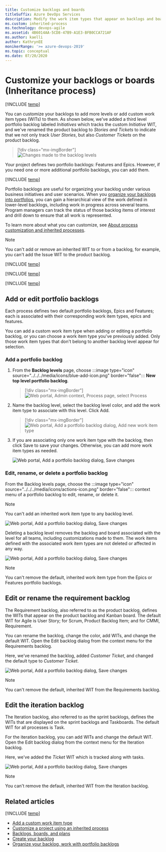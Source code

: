 ```yaml
---
title: Customize backlogs and boards 
titleSuffix: Azure DevOps Services 
description: Modify the work item types that appear on backlogs and boards, add portfolio backlogs for the Inheritance process model 
ms.custom: inherited-process
ms.technology: devops-agile
ms.assetid: 4B6014AA-5CD8-47B9-A1E3-BFB0CCA721AF  
ms.author: kaelli
author: KathrynEE
monikerRange: '>= azure-devops-2019'
ms.topic: conceptual
ms.date: 07/20/2020
---
```


# Customize your backlogs or boards (Inheritance process)  

[!INCLUDE [temp](../../../boards/includes/version-vsts-plus-azdevserver-2019.md)]    

You can customize your backlogs to add more levels or add custom work item types (WITs) to them. As shown below, we've added a third level portfolio backlog labeled *Initiatives* which tracks the custom *Initiative* WIT, and we've renamed the product backlog to *Stories and Tickets* to indicate that we not only track *User Stories*, but also *Customer Tickets* on the product backlog. 
 
> [!div class="mx-imgBorder"]  
> ![Changes made to the backlog levels](media/process/portfolio-backlogs-modified.png) 

Your project defines two portfolio backlogs: Features and Epics. However, if you need one or more additional portfolio backlogs, you can add them.   

[!INCLUDE [temp](../includes/note-on-prem-link.md)]


Portfolio backlogs are useful for organizing your backlog under various business initiatives and user scenarios. When you [organize your backlogs into portfolios](../../../boards/backlogs/organize-backlog.md), you can gain a hierarchical view of the work defined in lower-level backlogs, including work in progress across several teams. Program managers can track the status of those backlog items of interest and drill down to ensure that all work is represented.  

To learn more about what you can customize, see [About process customization and inherited processes](inheritance-process-model.md). 

> [!NOTE]   
> You can't add or remove an inherited WIT to or from a backlog, for example, you can't add the Issue WIT to the product backlog.   

[!INCLUDE [temp](../includes/process-prerequisites.md)] 

[!INCLUDE [temp](../includes/open-process-admin-context-ts.md)]
 
[!INCLUDE [temp](../includes/automatic-update-project.md)] 


<a id="portfolio-backlogs">  </a>

## Add or edit portfolio backlogs 

Each process defines two default portfolio backlogs, Epics and Features; each is associated with their corresponding work item types, epics and features. 

You can add a custom work item type when adding or editing a portfolio backlog, or you can choose a work item type you've previously added. Only those work item types that don't belong to another backlog level appear for selection. 
 

<a id="add-portfolio-backlog">  </a>

### Add a portfolio backlog 
	
1. From the  **Backlog levels** page, choose :::image type="icon" source="../../../media/icons/blue-add-icon.png" border="false"::: **New top level portfolio backlog**. 

	> [!div class="mx-imgBorder"]  
	> ![Web portal, Admin context, Process page, select Process](media/process/process-new-portfolio-backlog.png) 

1. Name the backlog level, select the backlog level color, and add the work item type  to associate with this level. Click Add. 

	> [!div class="mx-imgBorder"]  
	> ![Web portal, Add a portfolio backlog dialog, Add new work item type](media/process/process-add-portfolio-backlog-dialog.png) 

1. If you are associating only one work item type with the backlog, then click Save to save your changes. Otherwise, you can add more work item types as needed. 

	![Web portal, Add a portfolio backlog dialog, Save changes](media/process/process-add-portfolio-backlog-dialog-save.png)


<a id="edit-portfolio-backlog">  </a>

### Edit, rename, or delete a portfolio backlog 

From the Backlog levels page, choose the :::image type="icon" source="../../../media/icons/actions-icon.png" border="false":::  context menu of a portfolio backlog to edit, rename, or delete it.  

> [!NOTE]    
> You can't add an inherited work item type to any backlog level. 

![Web portal, Add a portfolio backlog dialog, Save changes](media/process/process-portfolio-backlog-context-menu.png)

Deleting a backlog level removes the backlog and board associated with the level for all teams, including customizations made to them. The work items defined with the associated work item types are not deleted or affected in any way. 

![Web portal, Add a portfolio backlog dialog, Save changes](media/process/process-edit-portfolio-backlog-dialog.png)  

> [!NOTE]    
> You can't remove the default, inherited work item type from the Epics or Features portfolio backlogs.  

<a id="edit-product-backlog">  </a>

## Edit or rename the requirement backlog 

The Requirement backlog, also referred to as the product backlog, defines the WITs that appear on the product backlog and Kanban board. The default WIT for Agile is User Story; for Scrum, Product Backlog Item; and for CMMI, Requirement. 

You can rename the backlog, change the color, add WITs, and change the default WIT. Open the Edit backlog dialog from the context menu for the Requirements backlog. 

Here, we've renamed the backlog, added *Customer Ticket*, and changed the default type to *Customer Ticket*. 

![Web portal, Add a portfolio backlog dialog, Save changes](media/process/process-edit-backlog-dialog-modified.png)  

> [!NOTE]    
> You can't remove the default, inherited WIT from the Requirements backlog.  

<a id="edit-iteration-backlog">  </a>

## Edit the iteration backlog 

The Iteration backlog, also referred to as the sprint backlogs, defines the WITs that are displayed on the sprint backlogs and Taskboards. The default WIT for all processes is Task.  

For the iteration backlog, you can add WITs and change the default WIT. Open the Edit backlog dialog from the context menu for the Iteration backlog. 

Here, we've added the *Ticket* WIT which is tracked along with tasks. 

![Web portal, Add a portfolio backlog dialog, Save changes](media/process/process-edit-iteration-backlog-dialog-modified.png)  

> [!NOTE]    
> You can't remove the default, inherited WIT from the Iteration backlog. 



<a id="add-oob-to-backlog" /> 


## Related articles  

[!INCLUDE [temp](../includes/note-audit-log-support-process.md)]

- [Add a custom work item type](add-custom-wit.md)  
- [Customize a project using an inherited process](customize-process.md)  
- [Backlogs, boards, and plans](../../../boards/backlogs/backlogs-boards-plans.md)  
- [Create your backlog](../../../boards/backlogs/create-your-backlog.md)  
- [Organize your backlog, work with portfolio backlogs](../../../boards/backlogs/organize-backlog.md)  







